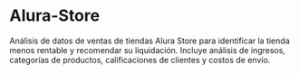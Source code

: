 # Alura-Store
Análisis de datos de ventas de tiendas Alura Store para identificar la tienda menos rentable y recomendar su liquidación. Incluye análisis de ingresos, categorías de productos, calificaciones de clientes y costos de envío.
